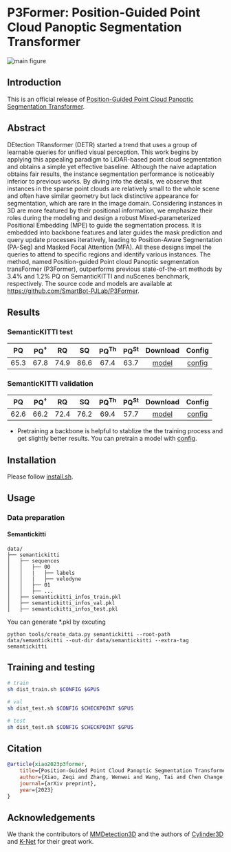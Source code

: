 # P3Former: Position-Guided Point Cloud Panoptic Segmentation Transformer

![main figure](https://user-images.githubusercontent.com/45515569/227226959-35f887e0-453b-4ac8-81c0-cb4b2f79333c.png)

## Introduction

This is an official release of [Position-Guided Point Cloud Panoptic Segmentation Transformer](https://arxiv.org/abs/2303.13509).


## Abstract

DEtection TRansformer (DETR) started a trend that uses a group of learnable queries for unified visual perception.
This work begins by applying this appealing paradigm to LiDAR-based point cloud segmentation and obtains a simple yet effective baseline.
Although the naive adaptation obtains fair results, the instance segmentation performance is noticeably inferior to previous works. 
By diving into the details, we observe that instances in the sparse point clouds are relatively small to the whole scene and often have similar geometry but lack distinctive appearance for segmentation, which are rare in the image domain. 
Considering instances in 3D are more featured by their positional information, we emphasize their roles during the modeling and design a robust Mixed-parameterized Positional Embedding (MPE) to guide the segmentation process. 
It is embedded into backbone features and later guides the mask prediction and query update processes iteratively, leading to Position-Aware Segmentation (PA-Seg) and Masked Focal Attention (MFA).
All these designs impel the queries to attend to specific regions and identify various instances. 
The method, named Position-guided Point cloud Panoptic segmentation transFormer (P3Former), outperforms previous state-of-the-art methods by 3.4% and 1.2% PQ on SemanticKITTI and nuScenes benchmark, respectively. 
The source code and models are available at https://github.com/SmartBot-PJLab/P3Former.



## Results

### SemanticKITTI test

| $\mathrm{PQ}$ | $\mathrm{PQ^{\dagger}}$ | $\mathrm{RQ}$ | $\mathrm{SQ}$ | $\mathrm{PQ}^{\mathrm{Th}}$ | $\mathrm{PQ}^{\mathrm{St}}$ | Download | Config |
| :-------: | :-------: | :-------: | :-------: | :-------: | :-------: | :-------: | :-------: |
| 65.3 | 67.8 | 74.9 | 86.6 | 67.4 | 63.7 | [model](https://drive.google.com/drive/folders/1RBDWV-oWOQsDAhNE8Z7SMLWsriLrpWCx?usp=sharing) | [config](https://github.com/SmartBot-PJLab/P3Former/blob/semantickitti/configs/p3former/p3former_8xb2_3x_semantickitti_trainval.py) |

### SemanticKITTI validation

| $\mathrm{PQ}$ | $\mathrm{PQ^{\dagger}}$ | $\mathrm{RQ}$ | $\mathrm{SQ}$ | $\mathrm{PQ}^{\mathrm{Th}}$ | $\mathrm{PQ}^{\mathrm{St}}$ | Download | Config |
| :-------: | :-------: | :-------: | :-------: | :-------: | :-------: | :-------: | :-------: |
| 62.6 | 66.2 | 72.4 | 76.2 | 69.4 | 57.7 | [model](https://drive.google.com/drive/folders/1RBDWV-oWOQsDAhNE8Z7SMLWsriLrpWCx?usp=sharing) | [config](https://github.com/SmartBot-PJLab/P3Former/blob/semantickitti/configs/p3former/p3former_8xb2_3x_semantickitti.py) |

* Pretraining a backbone is helpful to stablize the the training process and get slightly better results. You can pretrain a model with [config](https://github.com/SmartBot-PJLab/P3Former/blob/semantickitti/configs/cylinder3d/cylinder3d_8xb2_3x_semantickitti.py).

## Installation

Please follow [install.sh](https://github.com/SmartBot-PJLab/P3Former/blob/main/install.sh).

## Usage

### Data preparation

#### Semantickitti

```text
data/
├── semantickitti
│   ├── sequences
│   │   ├── 00
│   │   |   ├── labels
│   │   |   ├── velodyne
│   │   ├── 01
│   │   ├── ...
│   ├── semantickitti_infos_train.pkl
│   ├── semantickitti_infos_val.pkl
│   ├── semantickitti_infos_test.pkl

```

You can generate *.pkl by excuting

```
python tools/create_data.py semantickitti --root-path data/semantickitti --out-dir data/semantickitti --extra-tag semantickitti
```

## Training and testing

```bash
# train
sh dist_train.sh $CONFIG $GPUS

# val
sh dist_test.sh $CONFIG $CHECKPOINT $GPUS

# test
sh dist_test.sh $CONFIG $CHECKPOINT $GPUS

```

## Citation

```bibtex
@article{xiao2023p3former,
    title={Position-Guided Point Cloud Panoptic Segmentation Transformer},
    author={Xiao, Zeqi and Zhang, Wenwei and Wang, Tai and Chen Change Loy and Lin, Dahua and Pang, Jiangmiao},
    journal={arXiv preprint},
    year={2023}
}
```


## Acknowledgements

We thank the contributors of [MMDetection3D](https://github.com/open-mmlab/mmdetection3d) and the authors of [Cylinder3D](https://github.com/xinge008/Cylinder3D) and [K-Net](https://github.com/ZwwWayne/K-Net) for their great work.
